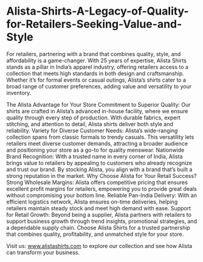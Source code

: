 # Alista-Shirts-A-Legacy-of-Quality-for-Retailers-Seeking-Value-and-Style
For retailers, partnering with a brand that combines quality, style, and affordability is a game-changer. With 25 years of expertise, Alista Shirts stands as a pillar in India’s apparel industry, offering retailers access to a collection that meets high standards in both design and craftsmanship. Whether it’s for formal events or casual outings, Alista’s shirts cater to a broad range of customer preferences, adding value and versatility to your inventory.

The Alista Advantage for Your Store
Commitment to Superior Quality: Our shirts are crafted in Alista’s advanced in-house facility, where we ensure quality through every step of production. With durable fabrics, expert stitching, and attention to detail, Alista shirts deliver both style and reliability.
Variety for Diverse Customer Needs: Alista’s wide-ranging collection spans from classic formals to trendy casuals. This versatility lets retailers meet diverse customer demands, attracting a broader audience and positioning your store as a go-to for quality menswear.
Nationwide Brand Recognition: With a trusted name in every corner of India, Alista brings value to retailers by appealing to customers who already recognize and trust our brand. By stocking Alista, you align with a brand that’s built a strong reputation in the market.
Why Choose Alista for Your Retail Success?
Strong Wholesale Margins: Alista offers competitive pricing that ensures excellent profit margins for retailers, empowering you to provide great deals without compromising your bottom line.
Reliable Pan-India Delivery: With an efficient logistics network, Alista ensures on-time deliveries, helping retailers maintain steady stock and meet high demand with ease.
Support for Retail Growth: Beyond being a supplier, Alista partners with retailers to support business growth through trend insights, promotional strategies, and a dependable supply chain.
Choose Alista Shirts for a trusted partnership that combines quality, profitability, and unmatched style for your store.

Visit us: www.alistashirts.com to explore our collection and see how Alista can transform your business.
